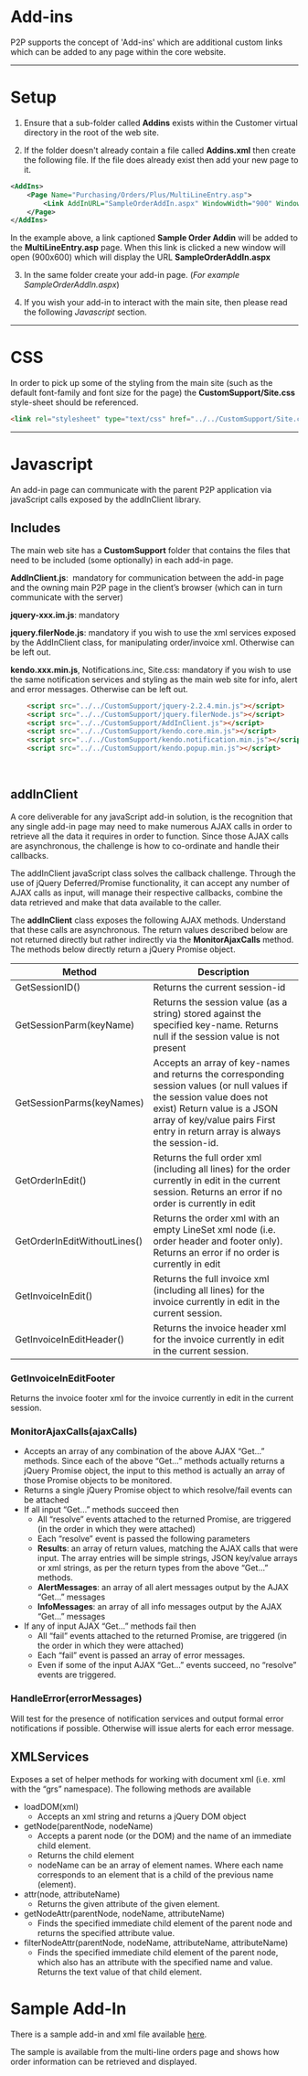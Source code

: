 # Add-ins

P2P supports the concept of 'Add-ins' which are additional custom links which can be added to any page within the core website.



---

# Setup

1. Ensure that a sub-folder called __Addins__ exists within the Customer virtual directory in the root of the web site. 

2. If the folder doesn't already contain a file called __Addins.xml__ then create the following file.  If the file does already exist then add your new page to it.

```xml
<AddIns>
	<Page Name="Purchasing/Orders/Plus/MultiLineEntry.asp">
		<Link AddInURL="SampleOrderAddIn.aspx" WindowWidth="900" WindowHeight="600" WindowName="OrderTaxReset">Sample Order AddIn</Link>
	</Page>
</AddIns>
```

In the example above,  a link captioned __Sample Order Addin__ will be added to the __MultiLineEntry.asp__ page.  When this link is clicked a new window will open (900x600) which will display the URL __SampleOrderAddIn.aspx__

3. In the same folder create your add-in page.   (_For example SampleOrderAddIn.aspx_)

4. If you wish your add-in to interact with the main site,  then please read the following _Javascript_ section.

---

# CSS

In order to pick up some of the styling from the main site (such as the default font-family and font size for the page) the __CustomSupport/Site.css__ style-sheet should be referenced.

```html
<link rel="stylesheet" type="text/css" href="../../CustomSupport/Site.css" />
```

---

# Javascript 
An add-in page can communicate with the parent P2P application via javaScript calls exposed by the addInClient library.


## Includes 
The main web site has a __CustomSupport__ folder that contains the files that need to be included (some optionally) in each add-in page.

__AddInClient.js__:  mandatory for communication between the add-in page and the owning main P2P page in the client’s browser (which can in turn communicate with the server)

__jquery-xxx.im.js__: mandatory  

__jquery.filerNode.js__: mandatory if you wish to use the xml services exposed by the AddInClient class, for manipulating order/invoice xml. Otherwise can be left out. 

__kendo.xxx.min.js__, Notifications.inc, Site.css: mandatory if you wish to use the same notification services and styling as the main web site for info, alert and error messages. Otherwise can be left out. 

```html
    <script src="../../CustomSupport/jquery-2.2.4.min.js"></script>
    <script src="../../CustomSupport/jquery.filerNode.js"></script>
    <script src="../../CustomSupport/AddInClient.js"></script>
    <script src="../../CustomSupport/kendo.core.min.js"></script>
    <script src="../../CustomSupport/kendo.notification.min.js"></script>
    <script src="../../CustomSupport/kendo.popup.min.js"></script>
```

 
## __addInClient__ 
A core deliverable for any javaScript add-in solution, is the recognition that any single add-in page may need to make numerous AJAX calls in order to retrieve all the data it requires in order to function. Since those AJAX calls are asynchronous, the challenge is how to co-ordinate and handle their callbacks.

The addInClient javaScript class solves the callback challenge. Through the use of jQuery Deferred/Promise functionality, it can accept any number of AJAX calls as input, will manage their respective callbacks, combine the data retrieved and make that data available to the caller. 

The __addInClient__ class exposes the following AJAX methods. Understand that these calls are asynchronous. The return values described below are not returned directly but rather indirectly via the __MonitorAjaxCalls__ method. The methods below directly return a jQuery Promise object. 
 

| Method      | Description
| ------------- | --------- |
| GetSessionID() | Returns the current session-id |
| GetSessionParm(keyName) | Returns the session value (as a string) stored against the specified key-name. Returns null if the session value is not present |
| GetSessionParms(keyNames) | Accepts an array of key-names and returns the corresponding session values (or null values if the session value does not exist) Return value is a JSON array of key/value pairs First entry in return array is always the session-id. 
| GetOrderInEdit() | Returns the full order xml (including all lines) for the order currently in edit in the current session. Returns an error if no order is currently in edit |
| GetOrderInEditWithoutLines() |Returns the order xml with an empty LineSet xml node (i.e. order header and footer only). Returns an error if no order is currently in edit 
| GetInvoiceInEdit() | Returns the full invoice xml (including all lines) for the invoice currently in edit in the current session. 
| GetInvoiceInEditHeader() | Returns the invoice header xml for the invoice currently in edit in the current session. 

### GetInvoiceInEditFooter 
Returns the invoice footer xml for the invoice currently in edit in the current session. 

### MonitorAjaxCalls(ajaxCalls) 

- Accepts an array of any combination of the above AJAX “Get…” methods. Since each of the above “Get…” methods actually returns a jQuery Promise object, the input to this method is actually an array of those Promise objects to be monitored.  
- Returns a single jQuery Promise object to which resolve/fail events can be attached 
- If all input “Get…” methods succeed then  
    - All “resolve” events attached to the returned Promise, are triggered (in the order in which they were attached) 
    - Each “resolve” event is passed the following parameters 
    -    __Results__: an array of return values, matching the AJAX calls that were input. The array entries will be simple strings, JSON key/value arrays or xml strings, as per the return types from the above “Get…” methods.  
    -    __AlertMessages__: an array of all alert messages output by the AJAX “Get…” messages
    -    __InfoMessages__: an array of all info messages output by the AJAX “Get…” messages
- If any of input AJAX “Get…” methods fail then 
    - All “fail” events attached to the returned Promise, are triggered (in the order in which they were attached) 
    - Each “fail” event is passed an array of error messages. 
    - Even if some of the input AJAX “Get…” events succeed, no “resolve” events are triggered. 

### HandleError(errorMessages)

Will test for the presence of notification services and output formal error notifications if possible. Otherwise will issue alerts for each error message. 


## XMLServices 
Exposes a set of helper methods for working with document xml (i.e. xml with the “grs” namespace). The following methods are available 
* loadDOM(xml) 
    - Accepts an xml string and returns a jQuery DOM object 
* getNode(parentNode, nodeName) 
    - Accepts a parent node (or the DOM) and the name of an immediate child element. 
    - Returns the child element 
    - nodeName can be an array of element names. Where each name corresponds to an element that is a child of the previous name (element).  
* attr(node, attributeName) 
    - Returns the given attribute of the given element. 
* getNodeAttr(parentNode, nodeName, attributeName) 
    - Finds the specified immediate child element of the parent node and returns the specified attribute value. 
* filterNodeAttr(parentNode, nodeName, attributeName, attributeName) 
    - Finds the specified immediate child element of the parent node, which also has an attribute with the specified name and value. Returns the text value of that child element. 
 
# Sample Add-In 
There is a sample add-in and xml file available [here](https://github.com/proactis-documentation/ExampleApplications/tree/master/P2P/Addins).

The sample is available from the multi-line orders page and shows how order information can be retrieved and displayed. 